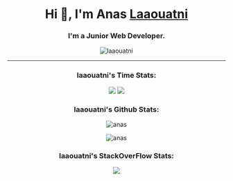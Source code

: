 <!--Hi, I’m @Laaouatni-->

<h1 align="center">Hi 👋, I'm Anas <a href="https://github.com/Laaouatni" target="_blank">Laaouatni</a></h1>

<h3 align="center">I'm a Junior Web Developer.</h3>

<!--<p align="center">🕐 I Recently Found Out <u>FreeCodeCamp</u><br> ✅ So in September, I Finally Started...<br>👨‍💻Trying to Create Mini-Projects and Doing Courses, Read Documentation or Watching Programming Videos on Youtube!</p>-->



<div align="center">
<img src="https://komarev.com/ghpvc/?username=laaouatni&label=Profile%20views&color=0e75b6&style=flat" alt="laaouatni" />
</div>

<hr>

<h3 align="center">laaouatni's Time Stats:</h3>
<div align="center">
<a href="https://wakatime.com"><img src="https://wakatime.com/share/@350b968c-4c68-4401-ad27-cb1cae388bbf/ea2aee3f-66da-485e-9415-f7aaaa461e47.png" /></a>
<a href="https://wakatime.com"><img src="https://wakatime.com/share/@350b968c-4c68-4401-ad27-cb1cae388bbf/03bae6f1-10e9-4f3a-b167-02ec71c4efc5.png" /></a>
</div>


<h3 align="center">laaouatni's Github Stats:</h3>
<p align="center"><img align="center" src="https://github-readme-stats.vercel.app/api?username=Laaouatni&show_icons=true&hide_border=true" alt="anas" /></p>

<p align="center">
<img align="center" src="https://github-profile-trophy.vercel.app/?username=Laaouatni" alt="anas" />
</p>

<h3 align="center">laaouatni's StackOverFlow Stats:</h3>
<p align="center"><img align="center" src="https://stackoverflow-card.vercel.app/?userID=17716837&theme=stackoverflow-light"></img><p>

<!---
Laaouatni/Laaouatni is a ✨ special ✨ repository because its `README.md` (this file) appears on your GitHub profile.
You can click the Preview link to take a look at your changes.
--->
